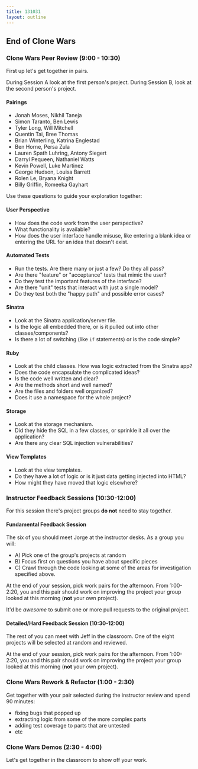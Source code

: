 ```yaml
---
title: 131031
layout: outline
---
```


## End of Clone Wars

### Clone Wars Peer Review (9:00 - 10:30)

First up let's get together in pairs.

During Session A look at the first person's project. During Session B, look at the second person's project.

#### Pairings

* Jonah Moses, Nikhil Taneja
* Simon Taranto, Ben Lewis
* Tyler Long, Will Mitchell
* Quentin Tai, Bree Thomas
* Brian Winterling, Katrina Englestad
* Ben Horne, Persa Zula
* Lauren Spath Luhring, Antony Siegert
* Darryl Pequeen, Nathaniel Watts
* Kevin Powell, Luke Martinez
* George Hudson, Louisa Barrett
* Rolen Le, Bryana Knight
* Billy Griffin, Romeeka Gayhart

Use these questions to guide your exploration together:

#### User Perspective

* How does the code work from the user perspective?
* What functionality is available?
* How does the user interface handle misuse, like entering a blank idea or entering the URL for an idea that doesn't exist.

#### Automated Tests

* Run the tests. Are there many or just a few? Do they all pass?
* Are there "feature" or "acceptance" tests that mimic the user?
* Do they test the important features of the interface?
* Are there "unit" tests that interact with just a single model?
* Do they test both the "happy path" and possible error cases?

#### Sinatra

* Look at the Sinatra application/server file.
* Is the logic all embedded there, or is it pulled out into other classes/components?
* Is there a lot of switching (like `if` statements) or is the code simple?

#### Ruby

* Look at the child classes. How was logic extracted from the Sinatra app?
* Does the code encapsulate the complicated ideas?
* Is the code well written and clear?
* Are the methods short and well named?
* Are the files and folders well organized?
* Does it use a namespace for the whole project?

#### Storage

* Look at the storage mechanism.
* Did they hide the SQL in a few classes, or sprinkle it all over the application?
* Are there any clear SQL injection vulnerabilities?

#### View Templates

* Look at the view templates.
* Do they have a lot of logic or is it just data getting injected into HTML?
* How might they have moved that logic elsewhere?

### Instructor Feedback Sessions (10:30-12:00)

For this session there's project groups **do not** need to stay together.

#### Fundamental Feedback Session

The six of you should meet Jorge at the instructor desks. As a group you will:

* A) Pick one of the group's projects at random
* B) Focus first on questions you have about specific pieces
* C) Crawl through the code looking at some of the areas for investigation specified above.

At the end of your session, pick work pairs for the afternoon. From 1:00-2:20, you and this pair should work on improving the project your group looked at this morning (**not** your own project).

It'd be *awesome* to submit one or more pull requests to the original project.

#### Detailed/Hard Feedback Session (10:30-12:00)

The rest of you can meet with Jeff in the classroom. One of the eight projects will be selected at random and reviewed.

At the end of your session, pick work pairs for the afternoon. From 1:00-2:20, you and this pair should work on improving the project your group looked at this morning (**not** your own project).

### Clone Wars Rework & Refactor (1:00 - 2:30)

Get together with your pair selected during the instructor review and spend 90 minutes:

* fixing bugs that popped up
* extracting logic from some of the more complex parts
* adding test coverage to parts that are untested
* etc

### Clone Wars Demos (2:30 - 4:00)

Let's get together in the classroom to show off your work.

